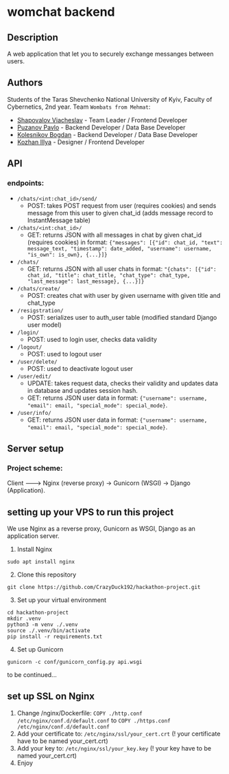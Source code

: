 # womchat backend
## Description

A web application that let you to securely exchange messanges between users.

## Authors

Students of the Taras Shevchenko National University of Kyiv, Faculty of Cybernetics, 2nd year.
Team `Wombats from Mehmat`:

- [Shapovalov Viacheslav](https://github.com/shap-po) - Team Leader / Frontend Developer
- [Puzanov Pavlo](https://github.com/CrazyDuck192) - Backend Developer / Data Base Developer
- [Kolesnikov Bogdan](https://github.com/amasyaska) - Backend Developer / Data Base Developer
- [Kozhan Illya](https://t.me/PanShaman) - Designer / Frontend Developer

## API
### endpoints:
  - ```/chats/<int:chat_id>/send/```
    - POST: takes POST request from user (requires cookies) and sends message from this user to given chat_id (adds message record to InstantMessage table)
  - ```/chats/<int:chat_id>/```
    - GET: returns JSON with all messages in chat by given chat_id (requires cookies) in format: ```{"messages": [{"id": chat_id, "text": message_text, "timestamp": date_added, "username": username, "is_own": is_own}, {...}]}```
  - ```/chats/```
    - GET: returns JSON with all user chats in format: ```"{chats": [{"id": chat_id, "title": chat_title, "chat_type": chat_type, "last_message": last_message}, {...}]}```
  - ```/chats/create/```
    - POST: creates chat with user by given username with given title and chat_type
  - ```/resigstration/```
    - POST: serializes user to auth_user table (modified standard Django user model)
  - ```/login/```
    - POST: used to login user, checks data validity
  - ```/logout/```
    - POST: used to logout user
  - ```/user/delete/```
    - POST: used to deactivate logout user
  - ```/user/edit/```
    - UPDATE: takes request data, checks their validity and updates data in database and updates session hash.
    - GET: returns JSON user data in format: ```{"username": username, "email": email, "special_mode": special_mode}```.
  - ```/user/info/```
    - GET: returns JSON user data in format: ```{"username": username, "email": email, "special_mode": special_mode}```.
## Server setup
### Project scheme:
Client ---> Nginx (reverse proxy) -> Gunicorn (WSGI) -> Django (Application).

## setting up your VPS to run this project
We use Nginx as a reverse proxy, Gunicorn as WSGI, Django as an application server.
1. Install Nginx
```
sudo apt install nginx
```
2. Clone this repository
```
git clone https://github.com/CrazyDuck192/hackathon-project.git
```
3. Set up your virtual environment
```
cd hackathon-project
mkdir .venv
python3 -m venv ./.venv
source ./.venv/bin/activate
pip install -r requirements.txt
```
4. Set up Gunicorn
```
gunicorn -c conf/gunicorn_config.py api.wsgi
```

to be continued...

## set up SSL on Nginx
1. Change /nginx/Dockerfile:
   ```COPY ./http.conf /etc/nginx/conf.d/default.conf``` to ```COPY ./https.conf /etc/nginx/conf.d/default.conf```
2. Add your certificate to:
  ```/etc/nginx/ssl/your_cert.crt``` (! your certificate have to be named your_cert.crt)
3. Add your key to:
  ```/etc/nginx/ssl/your_key.key``` (! your key have to be named your_cert.crt)
4. Enjoy
